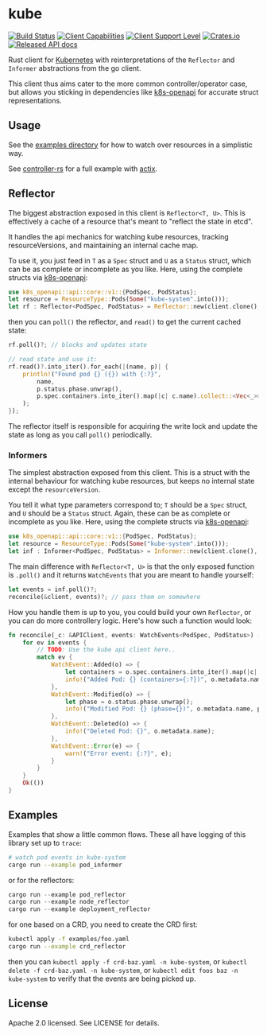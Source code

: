 # kube
[![Build Status](https://travis-ci.org/clux/kube-rs.svg?branch=master)](https://travis-ci.org/clux/kube-rs)
[![Client Capabilities](https://img.shields.io/badge/Kubernetes%20client-Silver-blue.svg?style=plastic&colorB=C0C0C0&colorA=306CE8)](http://bit.ly/kubernetes-client-capabilities-badge)
[![Client Support Level](https://img.shields.io/badge/kubernetes%20client-alpha-green.svg?style=plastic&colorA=306CE8)](http://bit.ly/kubernetes-client-support-badge)
[![Crates.io](https://img.shields.io/crates/v/kube.svg)](https://crates.io/crates/kube)
[![Released API docs](https://docs.rs/kube/badge.svg)](https://docs.rs/kube)

Rust client for [Kubernetes](http://kubernetes.io) with reinterpretations of the `Reflector` and `Informer` abstractions from the go client.

This client thus aims cater to the more common controller/operator case, but allows you sticking in dependencies like [k8s-openapi](https://github.com/Arnavion/k8s-openapi) for accurate struct representations.

## Usage
See the [examples directory](./examples) for how to watch over resources in a simplistic way.

See [controller-rs](https://github.com/clux/controller-rs) for a full example with [actix](https://actix.rs/).

## Reflector
The biggest abstraction exposed in this client is `Reflector<T, U>`. This is effectively a cache of a resource that's meant to "reflect the state in etcd".

It handles the api mechanics for watching kube resources, tracking resourceVersions, and maintaining an internal cache map.

To use it, you just feed in `T` as a `Spec` struct and `U` as a `Status` struct, which can be as complete or incomplete as you like. Here, using the complete structs via [k8s-openapi](https://docs.rs/k8s-openapi/0.4.0/k8s_openapi/api/core/v1/struct.PodSpec.html):

```rust
use k8s_openapi::api::core::v1::{PodSpec, PodStatus};
let resource = ResourceType::Pods(Some("kube-system".into()));
let rf : Reflector<PodSpec, PodStatus> = Reflector::new(client.clone(), resource.into())?;
```

then you can `poll()` the reflector, and `read()` to get the current cached state:

```rust
rf.poll()?; // blocks and updates state

// read state and use it:
rf.read()?.into_iter().for_each(|(name, p)| {
    println!("Found pod {} ({}) with {:?}",
        name,
        p.status.phase.unwrap(),
        p.spec.containers.into_iter().map(|c| c.name).collect::<Vec<_>>(),
    );
});
```

The reflector itself is responsible for acquiring the write lock and update the state as long as you call `poll()` periodically.

### Informers
The simplest abstraction exposed from this client. This is a struct with the internal behaviour for watching kube resources, but keeps no internal state except the `resourceVersion`.

You tell it what type parameters correspond to; `T` should be a `Spec` struct, and `U` should be a `Status` struct. Again, these can be as complete or incomplete as you like. Here, using the complete structs via [k8s-openapi](https://docs.rs/k8s-openapi/0.4.0/k8s_openapi/api/core/v1/struct.PodSpec.html):

```rust
use k8s_openapi::api::core::v1::{PodSpec, PodStatus};
let resource = ResourceType::Pods(Some("kube-system".into()));
let inf : Informer<PodSpec, PodStatus> = Informer::new(client.clone(), resource.into())?;
```

The main difference with `Reflector<T, U>` is that the only exposed function is `.poll()` and it returns `WatchEvents` that you are meant to handle yourself:

```rust
let events = inf.poll()?;
reconcile(&client, events)?; // pass them on somewhere
```

How you handle them is up to you, you could build your own `Reflector`, or you can do more controllery logic. Here's how such a function would look:

```rust
fn reconcile(_c: &APIClient, events: WatchEvents<PodSpec, PodStatus>) -> Result<(), failure::Error> {
    for ev in events {
        // TODO: Use the kube api client here..
        match ev {
            WatchEvent::Added(o) => {
                let containers = o.spec.containers.into_iter().map(|c| c.name).collect::<Vec<_>>();
                info!("Added Pod: {} (containers={:?})", o.metadata.name, containers);
            },
            WatchEvent::Modified(o) => {
                let phase = o.status.phase.unwrap();
                info!("Modified Pod: {} (phase={})", o.metadata.name, phase);
            },
            WatchEvent::Deleted(o) => {
                info!("Deleted Pod: {}", o.metadata.name);
            },
            WatchEvent::Error(e) => {
                warn!("Error event: {:?}", e);
            }
        }
    }
    Ok(())
}
```

## Examples
Examples that show a little common flows. These all have logging of this library set up to `trace`:

```sh
# watch pod events in kube-system
cargo run --example pod_informer
```

or for the reflectors:

```rust
cargo run --example pod_reflector
cargo run --example node_reflector
cargo run --example deployment_reflector
```

for one based on a CRD, you need to create the CRD first:

```sh
kubectl apply -f examples/foo.yaml
cargo run --example crd_reflector
```

then you can `kubectl apply -f crd-baz.yaml -n kube-system`, or `kubectl delete -f crd-baz.yaml -n kube-system`, or `kubectl edit foos baz -n kube-system` to verify that the events are being picked up.

## License
Apache 2.0 licensed. See LICENSE for details.
